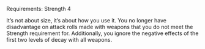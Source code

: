Requirements: Strength 4

It’s not about size, it’s about how you use it. You no longer have disadvantage on attack rolls made with weapons that you do not meet the Strength requirement for. Additionally, you ignore the negative effects of the first two levels of decay with all weapons.